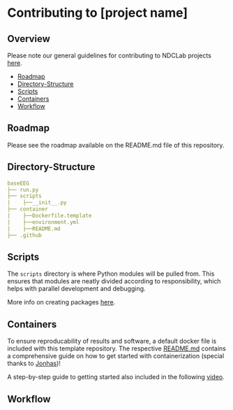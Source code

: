 # Contributing to [project name]

## Overview
Please note our general guidelines for contributing to NDCLab projects [here](https://ndclab.github.io/wiki/docs/contributing.html).

* [Roadmap](#Roadmap)  
* [Directory-Structure](#Directory-Structure)  
* [Scripts](#Scripts)
* [Containers](#Containers)  
* [Workflow](#Workflow)  

## Roadmap
Please see the roadmap available on the README.md file of this repository.

## Directory-Structure
```yml
baseEEG
├── run.py
├── scripts
|    ├──__init__.py
├── container
|    ├──Dockerfile.template 
|    ├──environment.yml
|    ├──README.md 
├── .github 
```

## Scripts
The `scripts` directory is where Python modules will be pulled from. This ensures that modules are neatly divided according to responsibility, which helps with parallel development and debugging. 

More info on creating packages [here](https://docs.python.org/3/tutorial/modules.html#packages). 

## Containers
To ensure reproducability of results and software, a default docker file is included with this template repository. The respective [README.md](#container/README.md) contains a comprehensive guide on how to get started with containerization (special thanks to [Jonhas](https://github.com/Jonhas))!

A step-by-step guide to getting started also included in the following [video](https://www.youtube.com/watch?v=oO8n3y23b6M). 

## Workflow
